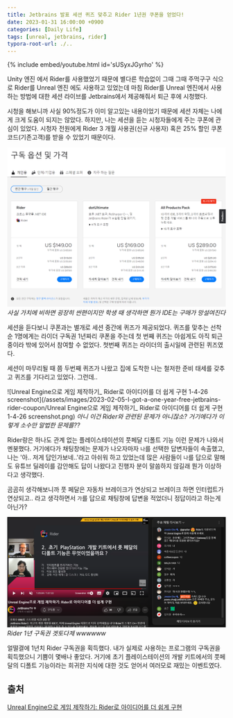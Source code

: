 ```yaml
---
title: Jetbrains 발표 세션 퀴즈 맞추고 Rider 1년권 쿠폰을 얻었다!
date: 2023-01-31 16:00:00 +0900
categories: [Daily Life]
tags: [unreal, jetbrains, rider]
typora-root-url: ./..
---
```


{% include embed/youtube.html id='sUSyxJGyrho' %}

Unity 엔진 에서 Rider를 사용했었기 때문에 별다른 학습없이 그때 그때 주먹구구 식으로 Rider를 Unreal 엔진 에도 사용하고 있었는데 마침 Rider를 Unreal 엔진에서 사용하는 방법에 대한 세션 라이브를 Jetbrains에서 제공해줘서 퇴근 후에 시청했다.

시청을 해보니까 사실 90%정도가 이미 알고있는 내용이었기 때문에 세션 자체는 나에게 크게 도움이 되지는 않았다. 하지만, 나는 세션을 듣는 시청자들에게 주는 쿠폰에 관심이 있었다. 시청자 전원에게 Rider 3 개월 사용권(신규 사용자) 혹은 25% 할인 쿠폰 코드(기존고객)를 받을 수 있었기 때문이다.



![image-20230206012234209](/assets/images/2023-02-05-I-got-a-one-year-free-jetbrains-rider-coupon/image-20230206012234209.png)_사실 가치에 비하면 굉장히 싼편이지만 학생 때 생각하면 뭔가 IDE는 구매가 망설여진다_



세션을 듣다보니 쿠폰과는 별개로 세션 중간에 퀴즈가 제공되었다. 퀴즈를 맞추는 선착순 1명에게는 라이더 구독권 1년짜리 쿠폰을 주는데 첫 번째 퀴즈는 아쉽게도 아직 퇴근중이라 밖에 있어서 참여할 수 없었다. 첫번째 퀴즈는  라이더의 출시일에 관련된 퀴즈였다.

세션이 마무리될 때 쯤 두번째 퀴즈가 나왔고 집에 도착한 나는 철저한 준비 태세를 갖추고 퀴즈를 기다리고 있었다. 그런데..



![Unreal Engine으로 게임 제작하기_ Rider로 아이디어를 더 쉽게 구현 1-4-26 screenshot](/assets/images/2023-02-05-I-got-a-one-year-free-jetbrains-rider-coupon/Unreal Engine으로 게임 제작하기_ Rider로 아이디어를 더 쉽게 구현 1-4-26 screenshot.png)
_아니 이건 Rider와 관련된 문제가 아니잖소? 거기에다가 이렇게 소수만 알법한 문제를??_



Rider랑은 하나도 관계 없는 플레이스테이션의 풋페달 디폴트 기능 이런 문제가 나와서 멘붕했다. 거기에다가 채팅창에는 문제가 나오자마자 `나`를 선택한 답변자들이 속출했고, 나는 '아.. 저게 답인가보네..'라고 아쉬워 하고 있었는데 많은 사람들이 `나`를 답으로 말해도 유튜브 딜레이를 감안해도 답이 나왔다고 진행자 분이 말씀하지 않길래 뭔가 이상하다고 생각했다.

곰곰히 생각해보니까 풋 페달은 자동차 브레이크가 연상되고 브레이크 하면 인터럽트가 연상되고.. 라고 생각하면서 `가`를 답으로 채팅창에 답변을 적었더니 정답이라고 하는게 아닌가?



![image-20230206013057672](/assets/images/2023-02-05-I-got-a-one-year-free-jetbrains-rider-coupon/image-20230206013057672.png)
_Rider 1년 구독권 겟토다제 wwwwww_



얼떨결에 1년치 Rider 구독권을 획득했다. 내가 실제로 사용하는 프로그램의 구독권을 획득했으니 기쁨이 몇배나 좋았다. 거기에 초기 플레이스테이션의 개발 키트에서의 풋페달의 디폴트 기능이라는 희귀한 지식에 대한 것도 얻어서 여러모로 재밌는 이벤트였다.



## 출처

[Unreal Engine으로 게임 제작하기: Rider로 아이디어를 더 쉽게 구현](https://www.youtube.com/live/sUSyxJGyrho?feature=share)
